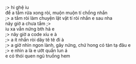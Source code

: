 ;> hi ghệ iu<br>
để a tắm rửa xong  ròi, muộn muộn tí chồng nhắn<br>
;> a tắm ròi làm chuyện lặt vặt tí ròi nhắn e sau nha<br>
nãy giờ a chưa tắm ;><br>
iu xa vẫn nứng bth hả e<br>
;> nãy giờ a code xíu e à<br>
;> a ít nhắn ròi dãy tê tê đi à<br>
;> a giờ nhìn ngon lành, gây nứng, chứ hong có tàn tạ đâu e<br>
;> e nhìn a là e ướt quần lun á<br>
e có thói quen ngủ truồng hem
